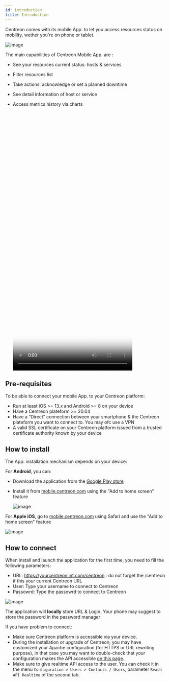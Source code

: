 ```yaml
---
id: introduction
title: Introduction
---
```


Centreon comes with its mobile App. to let you access resources status on mobility, wether you're on phone or tablet.

  ![image](../assets/mobile/mobile-app-screens.png)

The main capabilities of Centreon Mobile App. are :

- See your resources current status: hosts & services
- Filter resources list
- Take actions: acknowledge or set a planned downtime
- See detail information of host or service
- Access metrics history via charts

  <video width="375" height="812" controls="true" allowfullscreen="true" poster="../assets/mobile/mobile-login.png">
    <source src="../assets/mobile/mobile-demo.mp4" type="video/mp4">
  </video>

## Pre-requisites

To be able to connect your mobile App. to your Centreon platform:

- Run at least iOS >= 13.x and Android >= 8 on your device
- Have a Centreon plateform >= 20.04
- Have a “Direct” connection between your smartphone & the Centreon plateform you want to connect to. You may ofc
use a VPN
- A valid SSL certificate on your Centreon platform issued from a trusted certificate authority known by your device

## How to install

The App. installation mechanism depends on your device:

For **Android**, you can:

 - Download the application from the [Google Play store](https://play.google.com/store/apps/details?id=com.centreon.mobileapp)
 - Install it from [mobile.centreon.com](https://mobile.centreon.com/) using the "Add to home screen" feature

    ![image](../assets/mobile/andoid-add-to-home-screen.png)


For **Apple iOS**, go to [mobile.centreon.com](https://mobile.centreon.com/) using Safari and use the
"Add to home screen" feature

![image](../assets/mobile/ios-add-to-home-screen.png)


## How to connect

When install and launch the application for the first time, you need to fill the following parameters:

- URL: https://yourcentreon.int.com/centreon : do not forget the /centreon if this your current Centreon URL
- User: Type your username to connect to Centreon
- Passowrd: Type the passowrd to connect to Centreon

![image](../assets/mobile/mobile-login.png)

The application will **locally** store URL & Login.
Your phone may suggest to store the password in the password manager

If you have problem to connect:

- Make sure Centreon platform is accessible via your device.
- During the installation or upgrade of Centreon, you may have customized your Apache configuration (for HTTPS or URL rewriting purpose), in that case
you may want to double-check that your configuration makes the API accessible [on this page](../administration/accessing-to-centreon-ui.html).
- Make sure to give realtime API access to the user. You can check it in the menu
`Configuration > Users > Contacts / Users`, parameter `Reach API Realtime` of the second tab.
